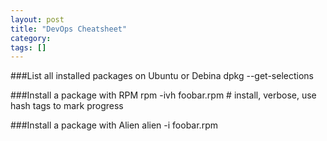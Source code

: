 ```yaml
---
layout: post
title: "DevOps Cheatsheet"
category: 
tags: []
---
```


###List all installed packages on Ubuntu or Debina
    dpkg --get-selections

###Install a package with RPM
    rpm -ivh foobar.rpm  # install, verbose, use hash tags to mark progress

###Install a package with Alien
    alien -i foobar.rpm
